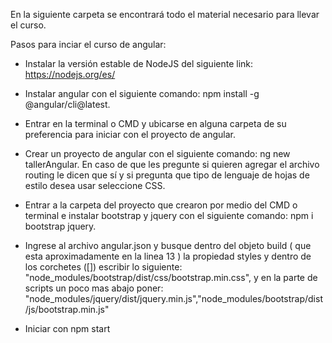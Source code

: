 En la siguiente carpeta se encontrará todo el material necesario para llevar el curso.

Pasos para inciar el curso de angular:

- Instalar la versión estable de NodeJS del siguiente link: https://nodejs.org/es/

- Instalar angular con el siguiente comando: npm install -g @angular/cli@latest.

- Entrar en la terminal o CMD y ubicarse en alguna carpeta de su preferencia para iniciar con el proyecto de angular.

- Crear un proyecto de angular con el siguiente comando: ng new tallerAngular. En caso de que les pregunte si quieren agregar el archivo routing le dicen que sí y si pregunta que tipo de lenguaje de hojas de estilo desea usar seleccione CSS.

- Entrar a la carpeta del proyecto que crearon por medio del CMD o terminal e instalar bootstrap y jquery con el siguiente comando: npm i bootstrap jquery.

- Ingrese al archivo angular.json y busque dentro del objeto build ( que esta aproximadamente en la linea 13 ) la propiedad styles y dentro de los corchetes ([]) escribir lo siguiente: "node_modules/bootstrap/dist/css/bootstrap.min.css", y en la parte de scripts un poco mas abajo poner: "node_modules/jquery/dist/jquery.min.js","node_modules/bootstrap/dist/js/bootstrap.min.js"

- Iniciar con npm start
